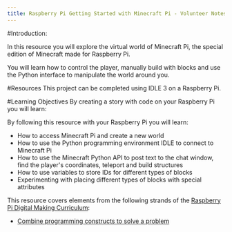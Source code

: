 ```yaml
---
title: Raspberry Pi Getting Started with Minecraft Pi - Volunteer Notes
---
```


#Introduction:

In this resource you will explore the virtual world of Minecraft Pi, the special edition of Minecraft made for Raspberry Pi.

You will learn how to control the player, manually build with blocks and use the Python interface to manipulate the world around you.

#Resources
This project can be completed using IDLE 3 on a Raspberry Pi. 

#Learning Objectives
By creating a story with code on your Raspberry Pi you will learn:

By following this resource with your Raspberry Pi you will learn:

+ How to access Minecraft Pi and create a new world
+ How to use the Python programming environment IDLE to connect to Minecraft Pi
+ How to use the Minecraft Python API to post text to the chat window, find the player's coordinates, teleport and build structures
+ How to use variables to store IDs for different types of blocks
+ Experimenting with placing different types of blocks with special attributes

This resource covers elements from the following strands of the [Raspberry Pi Digital Making Curriculum](https://www.raspberrypi.org/curriculum/):

+ [Combine programming constructs to solve a problem](https://www.raspberrypi.org/curriculum/programming/builder)


